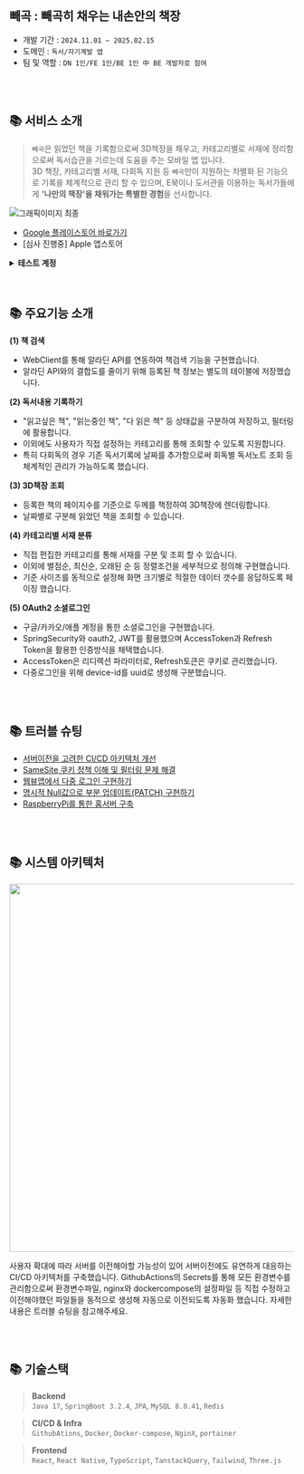 ## 빼곡 : 빼곡히 채우는 내손안의 책장
* 개발 기간 : `2024.11.01 ~ 2025.02.15`
* 도메인 : `독서/자기계발 앱`
* 팀 및 역할 : `DN 1인/FE 1인/BE 1인 中 BE 개발자로 참여`

</br>
</br>

## 📚 서비스 소개

> `빼곡`은 읽었던 책을 기록함으로써 3D책장을 채우고, 카테고리별로 서재에 정리함으로써 독서습관을 기르는데 도움을 주는 모바일 앱 입니다. </br>
3D 책장, 카테고리별 서재, 다회독 지원 등 `빼곡`만이 지원하는 차별화 된 기능으로 기록을 체계적으로 관리 할 수 있으며,
E북이나 도서관을 이용하는 독서가들에게 **'나만의 책장'을 채워가는 특별한 경험**을 선사합니다.

![그래픽이미지 최종](https://github.com/user-attachments/assets/ff6d473b-857a-4130-a4cf-72ebc3550e45)

- [Google 플레이스토어 바로가기](https://play.google.com/store/apps/details?id=bbaegok.app&hl=ko)
- [심사 진행중] Apple 앱스토어
<details>
  <summary><b>테스트 계정</b></summary>
  
앱 내 구글 로그인 클릭 후 아래 테스트 ID, PW으로 테스트할 수 있습니다.
  
   - **테스트 ID** : bbaegokTest@gmail.com
   - **테스트 PW** : Qorhr12345
</details>


</br>
</br>

## 📚 주요기능 소개

**(1) 책 검색**
- WebClient를 통해 알라딘 API를 연동하여 책검색 기능을 구현했습니다.
- 알라딘 API와의 결합도를 줄이기 위해 등록된 책 정보는 별도의 테이블에 저장했습니다.

**(2) 독서내용 기록하기**
- "읽고싶은 책", "읽는중인 책", "다 읽은 책" 등 상태값을 구분하여 저장하고, 필터링에 활용합니다.
- 이외에도 사용자가 직접 설정하는 카테고리를 통해 조회할 수 있도록 지원합니다.
- 특히 다회독의 경우 기존 독서기록에 날짜를 추가함으로써 회독별 독서노트 조회 등 체계적인 관리가 가능하도록 했습니다.

**(3) 3D책장 조회**
- 등록한 책의 페이지수를 기준으로 두께를 책정하여 3D책장에 렌더링합니다.
- 날짜별로 구분해 읽었던 책을 조회할 수 있습니다.

**(4) 카테고리별 서재 분류**
- 직접 편집한 카테고리를 통해 서재를 구분 및 조회 할 수 있습니다.
- 이외에 별점순, 최신순, 오래된 순 등 정렬조건을 세부적으로 정의해 구현했습니다.
- 기준 사이즈를 동적으로 설정해 화면 크기별로 적절한 데이터 갯수를 응답하도록 페이징 했습니다.

**(5) OAuth2 소셜로그인**
- 구글/카카오/애플 계정을 통한 소셜로그인을 구현했습니다.
- SpringSecurity와 oauth2, JWT를 활용했으며 AccessToken과 Refresh Token을 활용한 인증방식을 채택했습니다.
- AccessToken은 리디렉션 파라미터로, Refresh토큰은 쿠키로 관리했습니다.
- 다중로그인을 위해 device-id를 uuid로 생성해 구분했습니다.

</br>
</br>

## 📚 트러블 슈팅
- [서버이전을 고려한 CI/CD 아키텍처 개선](https://steam-egg.tistory.com/21)
- [SameSite 쿠키 정책 이해 및 필터링 문제 해결](https://steam-egg.tistory.com/27)
- [웹뷰앱에서 다중 로그인 구현하기](https://steam-egg.tistory.com/29)
- [명시적 Null값으로 부분 업데이트(PATCH) 구현하기](https://steam-egg.tistory.com/30)
- [RaspberryPi를 통한 홈서버 구축](https://steam-egg.tistory.com/20)

</br>
</br>

## 📚 시스템 아키텍처
<img src="https://github.com/user-attachments/assets/5f591bc2-de39-45ec-8d19-2664715d781c" width="650">

사용자 확대에 따라 서버를 이전해야할 가능성이 있어 서버이전에도 유연하게 대응하는 CI/CD 아키텍처를 구축했습니다.
GithubActions의 Secrets를 통해 모든 환경변수를 관리함으로써 환경변수파일, nginx와 dockercompose의 설정파일 등 직접 수정하고 이전해야했던 파일들을 동적으로 생성해 자동으로 이전되도록 자동화 했습니다.
자세한 내용은 트러블 슈팅을 참고해주세요.

</br>
</br>

## 📚 기술스택
> **Backend** </br>
`Java 17`,  `SpringBoot 3.2.4`,  `JPA`,  `MySQL 8.0.41`, `Redis`

> **CI/CD & Infra** </br>
`GithubAtions`, `Docker`, `Docker-compose`, `NginX`, `portainer`

> **Frontend** </br>
`React`, `React Native`, `TypeScript`, `TanstackQuery`, `Tailwind`, `Three.js`
